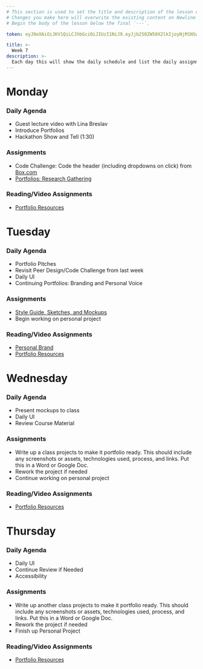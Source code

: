 ```yaml
---
# This section is used to set the title and description of the lesson on Newline. Do not edit `token`.
# Changes you make here will overwrite the existing content on Newline when synced via Github.
# Begin the body of the lesson below the final `---`.

token: eyJ0eXAiOiJKV1QiLCJhbGciOiJIUzI1NiJ9.eyJjb250ZW50X2lkIjoyNjM1NSwiY29udGVudF90eXBlIjoiTGVzc29uIn0.VBmSVO8eTc8U2RU9wUOh5CBTgWhla9Bv2c_Ed-n3wvk

title: >-
  Week 7
description: >-
  Each day this will show the daily schedule and list the daily assignments. You will also have some additional reading/video assignments along with your coding/design assignments. Additional Reading/Resources are optional assignments.
---
```

# Monday
### Daily Agenda
- Guest lecture video with Lina Breslav
- Introduce Portfolios
- Hackathon Show and Tell (1:30)


### Assignments
- Code Challenge: Code the header (including dropdowns on click) from [Box.com](https://www.box.com/)
- [Portfolios: Research Gathering](https://newline.theironyard.com/paths/894/units/5297/assignments/15261) 


### Reading/Video Assignments
- [Portfolio Resources](https://newline.theironyard.com/paths/894/units/5297/lessons/22195)


# Tuesday
### Daily Agenda
- Portfolio Pitches
- Revisit Peer Design/Code Challenge from last week
- Daily UI
- Continuing Portfolios: Branding and Personal Voice

### Assignments
- [Style Guide, Sketches, and Mockups](https://newline.theironyard.com/paths/894/units/5297/assignments/15262)
- Begin working on personal project

### Reading/Video Assignments
- [Personal Brand](https://designschool.canva.com/blog/personal-branding/)
- [Portfolio Resources](https://newline.theironyard.com/paths/894/units/5297/lessons/22195)



# Wednesday
### Daily Agenda
- Present mockups to class
- Daily UI
- Review Course Material

### Assignments
- Write up a class projects to make it portfolio ready. This should include any screenshots or assets, technologies used, process, and links. Put this in a Word or Google Doc. 
- Rework the project if needed
- Continue working on personal project

### Reading/Video Assignments
- [Portfolio Resources](https://newline.theironyard.com/paths/894/units/5297/lessons/22195)



# Thursday
### Daily Agenda
- Daily UI
- Continue Review if Needed
- Accessibility

### Assignments
- Write up another class projects to make it portfolio ready. This should include any screenshots or assets, technologies used, process, and links. Put this in a Word or Google Doc. 
- Rework the project if needed
- Finish up Personal Project

### Reading/Video Assignments
- [Portfolio Resources](https://newline.theironyard.com/paths/894/units/5297/lessons/22195)


